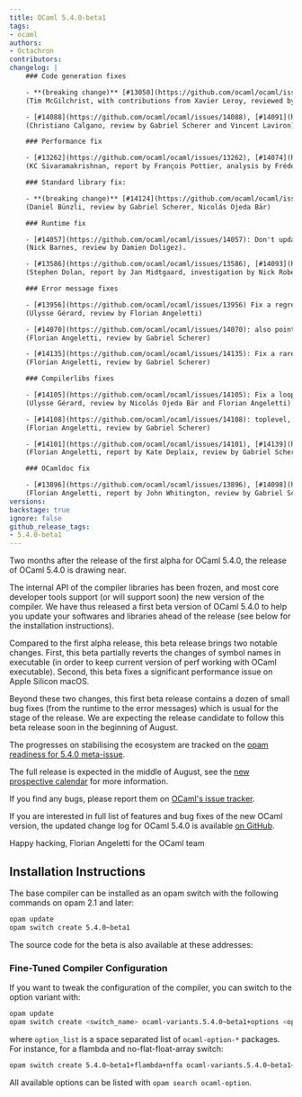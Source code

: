 ```yaml
---
title: OCaml 5.4.0-beta1
tags:
- ocaml
authors:
- Octachron
contributors:
changelog: |
    ### Code generation fixes

    - **(breaking change)** [#13050](https://github.com/ocaml/ocaml/issues/13050), [#14104](https://github.com/ocaml/ocaml/issues/14104), +[#14143](https://github.com/ocaml/ocaml/issues/14143): Use '$' instead of '.' to separate module names in symbol names on macOS and Windows (including the Cygwin backend). This changes mangling of OCaml identifiers on those operating systems from `camlModule.name_NNN` to `camlModule$name_NNN`. Additionally it changes the encoding of special characters from `$xx` (two hex digits) to `$$xx` (two dollar signs followed by two hex digits).
    (Tim McGilchrist, with contributions from Xavier Leroy, reviewed by Xavier Leroy, Miod Vallat, Gabriel Scherer, Nick Barnes and Hugo Heuzard)

    - [#14088](https://github.com/ocaml/ocaml/issues/14088), [#14091](https://github.com/ocaml/ocaml/issues/14091): fix non-deterministic code generation in matching.ml (backport of rescript-lang/rescript[#7557](https://github.com/ocaml/ocaml/issues/7557))
    (Christiano Calgano, review by Gabriel Scherer and Vincent Laviron)

    ### Performance fix

    - [#13262](https://github.com/ocaml/ocaml/issues/13262), [#14074](https://github.com/ocaml/ocaml/issues/14074): fix performance issue on Apple Silicon macOS by emitting `stlr` instead of `dmb ishld; str`.
    (KC Sivaramakrishnan, report by François Pottier, analysis by Frédéric Bour, Xavier Leroy, Miod Vallat, Gabriel Scherer and Stephen Dolan, review by Miod Vallat, Vincent Laviron and Xavier Leroy)

    ### Standard library fix:

    - **(breaking change)** [#14124](https://github.com/ocaml/ocaml/issues/14124): Do not raise Invalid_argument on negative List.{drop,take}.
    (Daniel Bünzli, review by Gabriel Scherer, Nicolás Ojeda Bär)

    ### Runtime fix

    - [#14057](https://github.com/ocaml/ocaml/issues/14057): Don't update memprof too early at the end of a minor GC.
    (Nick Barnes, review by Damien Doligez).

    - [#13586](https://github.com/ocaml/ocaml/issues/13586), [#14093](https://github.com/ocaml/ocaml/issues/14093): Fix closing an out_channel during flush
    (Stephen Dolan, report by Jan Midtgaard, investigation by Nick Roberts, review by Antonin Décimo and Miod Vallat)

    ### Error message fixes

    - [#13956](https://github.com/ocaml/ocaml/issues/13956) Fix a regression introduced in [#13308](https://github.com/ocaml/ocaml/issues/13308) triggering wrong unused warnings.
    (Ulysse Gérard, review by Florian Angeletti)

    - [#14070](https://github.com/ocaml/ocaml/issues/14070): also point to label mismatches in error messages for labelled tuples
    (Florian Angeletti, review by Gabriel Scherer)

    - [#14135](https://github.com/ocaml/ocaml/issues/14135): Fix a rare internal typechecker error when combining recursive modules, polymorphic fields or methods, and constrained type parameters.
    (Florian Angeletti, review by Gabriel Scherer)

    ### Compilerlibs fixes

    - [#14105](https://github.com/ocaml/ocaml/issues/14105): Fix a loop in Pprintast that could result in a hang when printing constructor `(::)` in isolation.
    (Ulysse Gérard, review by Nicolás Ojeda Bär and Florian Angeletti)

    - [#14108](https://github.com/ocaml/ocaml/issues/14108): toplevel, fix a typo in directive type mismatch
    (Florian Angeletti, review by Gabriel Scherer)

    - [#14101](https://github.com/ocaml/ocaml/issues/14101), [#14139](https://github.com/ocaml/ocaml/issues/14139): define atomic helper types inside caml/misc.h to improve header compatibility with C++
    (Florian Angeletti, report by Kate Deplaix, review by Gabriel Scherer)

    ### OCamldoc fix

    - [#13896](https://github.com/ocaml/ocaml/issues/13896), [#14098](https://github.com/ocaml/ocaml/issues/14098): ocamldoc, do not wrap module description in a paragraph tag inside the table of modules
    (Florian Angeletti, report by John Whitington, review by Gabriel Scherer)
versions:
backstage: true
ignore: false
github_release_tags:
- 5.4.0-beta1
---
```


Two months after the release of the first alpha for OCaml 5.4.0, the release of OCaml 5.4.0 is drawing near.

The internal API of the compiler libraries has been frozen, and most core developer tools support (or will support soon) the new version of the compiler.
We have thus released a first beta version of OCaml 5.4.0 to help you update your softwares and libraries ahead of the release (see below for the installation instructions).

Compared to the first alpha release, this beta release brings two notable changes. First, this beta partially reverts the changes of symbol names in executable (in order to keep current version of perf working with OCaml executable). Second, this beta fixes a significant performance issue on Apple Silicon macOS.

Beyond these two changes, this first beta release contains a dozen of small bug fixes (from the runtime to the error messages) which is usual for the stage of the release. We are expecting the release candidate to follow this beta release soon in the beginning of August.

The progresses on stabilising the ecosystem are tracked on the [opam readiness for 5.4.0 meta-issue](https://github.com/ocaml/opam-repository/issues/27916).

The full release is expected in the middle of August, see the [new prospective calendar](https://github.com/ocaml/ocaml/blob/trunk/release-info/calendar.md) for more information.

If you find any bugs, please report them on [OCaml's issue tracker](https://github.com/ocaml/ocaml/issues).

If you are interested in full list of features and bug fixes of the new OCaml version, the updated change log for OCaml 5.4.0 is available [on GitHub](https://github.com/ocaml/ocaml/blob/5.4/Changes).

Happy hacking,
Florian Angeletti for the OCaml team

## Installation Instructions

The base compiler can be installed as an opam switch with the following commands on opam 2.1 and later:

```bash
opam update
opam switch create 5.4.0~beta1
```

The source code for the beta is also available at these addresses:

### Fine-Tuned Compiler Configuration

If you want to tweak the configuration of the compiler, you can switch to the option variant with:

```bash
opam update
opam switch create <switch_name> ocaml-variants.5.4.0~beta1+options <option_list>
```

where `option_list` is a space separated list of `ocaml-option-*` packages. For instance, for a flambda and no-flat-float-array switch:

```bash
opam switch create 5.4.0~beta1+flambda+nffa ocaml-variants.5.4.0~beta1+options ocaml-option-flambda ocaml-option-no-flat-float-array
```

All available options can be listed with `opam search ocaml-option`.
